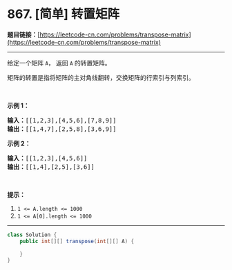 # 867. [简单] 转置矩阵

**题目链接：**[https://leetcode-cn.com/problems/transpose-matrix](https://leetcode-cn.com/problems/transpose-matrix)

---

<div class="content__1Y2H">
 <div class="notranslate">
  <p>给定一个矩阵&nbsp;<code>A</code>，&nbsp;返回&nbsp;<code>A</code>&nbsp;的转置矩阵。</p> 
  <p>矩阵的转置是指将矩阵的主对角线翻转，交换矩阵的行索引与列索引。</p> 
  <p>&nbsp;</p> 
  <p><strong>示例 1：</strong></p> 
  <pre class="language-text"><strong>输入：</strong>[[1,2,3],[4,5,6],[7,8,9]]
<strong>输出：</strong>[[1,4,7],[2,5,8],[3,6,9]]
</pre> 
  <p><strong>示例 2：</strong></p> 
  <pre class="language-text"><strong>输入：</strong>[[1,2,3],[4,5,6]]
<strong>输出：</strong>[[1,4],[2,5],[3,6]]
</pre> 
  <p>&nbsp;</p> 
  <p><strong>提示：</strong></p> 
  <ol> 
   <li><code>1 &lt;= A.length&nbsp;&lt;= 1000</code></li> 
   <li><code>1 &lt;= A[0].length&nbsp;&lt;= 1000</code></li> 
  </ol> 
 </div>
</div>

---

```java
class Solution {
    public int[][] transpose(int[][] A) {
        
    }
}
```